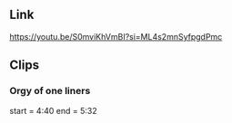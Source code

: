 ## Link
https://youtu.be/S0mviKhVmBI?si=ML4s2mnSyfpgdPmc

## Clips

### Orgy of one liners
start = 4:40
end = 5:32

